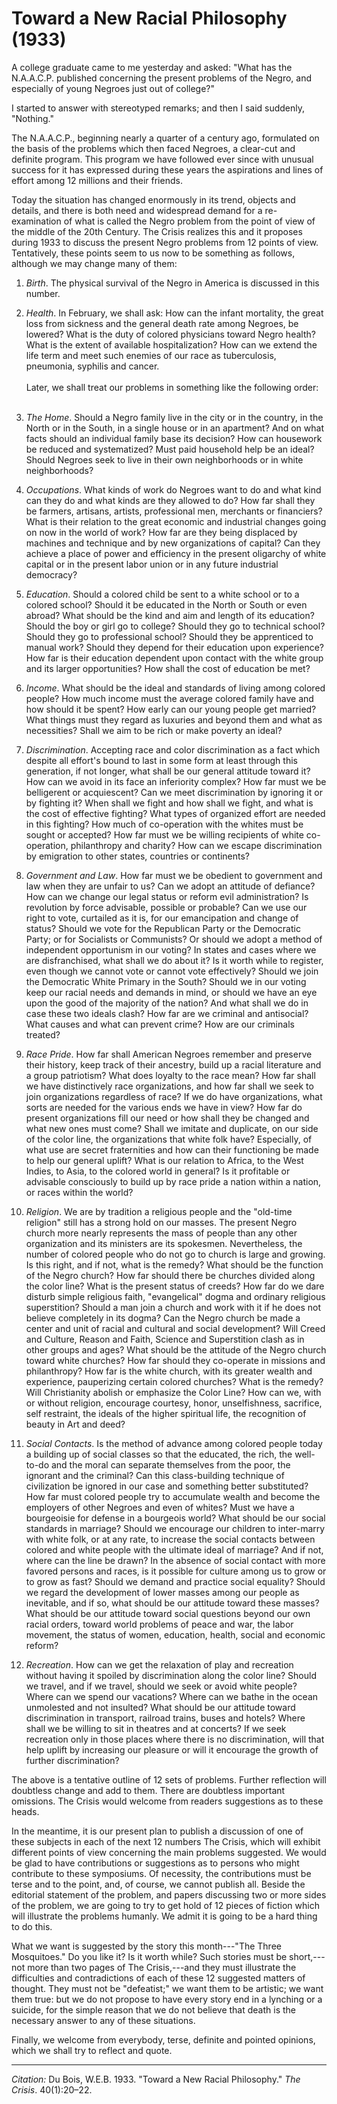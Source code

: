 <!--
title:   Toward a New Racial Philosophy
author:  Du Bois, W.E.B.
journal: The Crisis
year:    1933
volume:  40
issue:   1
pages:   20-22
-->
# Toward a New Racial Philosophy (1933)

A college graduate came to me yesterday and asked: "What has the N.A.A.C.P. published concerning the present problems of the Negro, and especially of young Negroes just out of college?"

I started to answer with stereotyped remarks; and then I said suddenly, "Nothing."

The N.A.A.C.P., beginning nearly a quarter of a century ago, formulated on the basis of the problems which then faced Negroes, a clear-cut and definite program. This program we have followed ever since with unusual success for it has expressed during these years the aspirations and lines of effort among 12 millions and their friends.

Today the situation has changed enormously in its trend, objects and details, and there is both need and widespread demand for a re-examination of what is called the Negro problem from the point of view of the middle of the 20th Century. <span class = "small-caps">The Crisis</span> realizes this and it proposes during 1933 to discuss the present Negro problems from 12 points of view. Tentatively, these points seem to us now to be something as follows, although we may change many of them:

1. *Birth*. The physical survival of the Negro in America is discussed in this number.

2. *Health*. In February, we shall ask: How can the infant mortality, the great loss from sickness and the general death rate among Negroes, be lowered? What is the duty of colored physicians toward  Negro health? What is the extent of available hospitalization? How can we extend the life term and meet such enemies of our race as tuberculosis, pneumonia, syphilis and cancer.
    <br/><br/>
    Later, we shall treat our problems in something like the following order:
    <br/><br/>

3. *The Home*. Should a Negro family live in the city or in the country, in the North or in the South, in a single house or in an apartment? And on what facts should an individual family base its decision? How can housework be reduced and systematized? Must paid household help be an ideal? Should Negroes seek to live in their own neighborhoods or in white neighborhoods?

4. *Occupations*. What kinds of work do Negroes want to do and what kind can they do and what kinds are they allowed to do? How far shall they be farmers, artisans, artists, professional men, merchants or financiers? What is their relation to the great economic and industrial changes going on now in the world of work? How far are they being displaced by machines and technique and by new organizations of capital? Can they achieve a place of power and efficiency in the present oligarchy of white capital or in the present labor union or in any future industrial democracy?

5. *Education*. Should a colored child be sent to a white school or to a colored school? Should it be educated in the North or South or even abroad? What should be the kind and aim and length of its education? Should the boy or girl go to college? Should they go to technical school? Should they go to professional school? Should they be apprenticed to manual work? Should they depend for their education upon experience? How far is their education dependent upon contact with the white group and its larger opportunities? How shall the cost of education be met?

6. *Income*. What should be the ideal and standards of living among colored people? How much income must the average colored family have and how should it be spent? How early can our young people get married? What things must they regard as luxuries and beyond them and what as necessities? Shall we aim to be rich or make poverty an ideal?

7. *Discrimination*. Accepting race and color discrimination as a fact which despite all effort's bound to last in some form at least through this generation, if not longer, what shall be our general attitude toward it? How can we avoid in its face an inferiority complex? How far must we be belligerent or acquiescent? Can we meet discrimination by ignoring it or by fighting it? When shall we fight and how shall we fight, and what is the cost of effective fighting? What types of organized effort are needed in this fighting? How much of co-operation with the whites must be sought or accepted? How far must we be willing recipients of white co-operation, philanthropy and charity? How can we escape discrimination by emigration to other states, countries or continents?

 8. *Government and Law*. How far must we be obedient to government and law when they are unfair to us? Can we adopt an attitude of defiance? How can we change our legal status or reform evil administration? Is revolution by force advisable, possible or probable? Can we use our right to vote, curtailed as it is, for our emancipation and change of status? Should we vote for the Republican Party or the Democratic Party; or for Socialists or Communists? Or should we adopt a method of independent opportunism in our voting? In states and cases where we are disfranchised, what shall we do about it? Is it worth while to register, even though we cannot vote or cannot vote effectively? Should we join the Democratic White Primary in the South? Should we in our voting keep our racial needs and demands in mind, or should we have an eye upon the good of the majority of the nation? And what shall we do in case these two ideals clash? How far are we criminal and antisocial? What causes and what can prevent crime? How are our criminals treated?

9. *Race Pride*. How far shall American Negroes remember and preserve their history, keep track of their ancestry, build up a racial literature and a group patriotism? What does loyalty to the race mean? How far shall we have distinctively race organizations, and how far shall we seek to join organizations regardless of race? If we do have organizations, what sorts are needed for the various ends we have in view? How far do present organizations fill our need or how shall they be changed and what new ones must come? Shall we imitate and duplicate, on our side of the color line, the organizations that white folk have? Especially, of what use are secret fraternities and how can their functioning be made to help our general uplift? What is our relation to Africa, to the West Indies, to Asia, to the colored world in general? Is it profitable or advisable consciously to build up by race pride a nation within a nation, or races within the world?

10. *Religion*. We are by tradition a religious people and the "old-time religion" still has a strong hold on our masses. The present Negro church more nearly represents the mass of people than any other organization and its ministers are its spokesmen. Nevertheless, the number of colored people who do not go to church is large and growing. Is this right, and if not, what is the remedy? What should be the function of the Negro church? How far should there be churches divided along the color line? What is the present status of creeds? How far do we dare disturb simple religious faith, "evangelical" dogma and ordinary religious superstition? Should a man join a church and work with it if he does not believe completely in its dogma? Can the Negro church be made a center and unit of racial and cultural and social development? Will Creed and Culture, Reason and Faith, Science and Superstition clash as in other groups and ages? What should be the attitude of the Negro church toward white churches? How far should they co-operate in missions and philanthropy? How far is the white church, with its greater wealth and experience, pauperizing certain colored churches? What is the remedy? Will Christianity abolish or emphasize the Color Line? How can we, with or without religion, encourage courtesy, honor, unselfishness, sacrifice, self restraint, the ideals of the higher spiritual life, the recognition of beauty in Art and deed?

 11. *Social Contacts*. Is the method of advance among colored people today a building up of social classes so that the educated, the rich, the well-to-do and the moral can separate themselves from the poor, the ignorant and the criminal? Can this class-building technique of civilization be ignored in our case and something better substituted? How far must colored people try to accumulate wealth and become the employers of other Negroes and even of whites? Must we have a bourgeoisie for defense in a bourgeois world? What should be our social standards in marriage? Should we encourage our children to inter-marry with white folk, or at any rate, to increase the social contacts between colored and white people with the ultimate ideal of marriage? And if not, where can the line be drawn? In the absence of social contact with more favored persons and races, is it possible for culture among us to grow or to grow as fast? Should we demand and practice social equality? Should we regard the development of lower masses among our people as inevitable, and if so, what should be our attitude toward these masses? What should be our attitude toward social questions beyond our own racial orders, toward world problems of peace and war, the labor movement, the status of women, education, health, social and economic reform?

12. *Recreation*. How can we get the relaxation of play and recreation without having it spoiled by discrimination along the color line? Should we travel, and if we travel, should we seek or avoid white people? Where can we spend our vacations? Where can we bathe in the ocean unmolested and not insulted? What should be our attitude toward discrimination in transport, railroad trains, buses and hotels? Where shall we be willing to sit in theatres and at concerts? If we seek recreation only in those places where there is no discrimination, will that help uplift by increasing our pleasure or will it encourage the growth of further discrimination?

The above is a tentative outline of 12 sets of problems. Further reflection will doubtless change and add to them. There are doubtless important omissions. <span class = "small-caps">The Crisis</span> would welcome from readers suggestions as to these heads.

In the meantime, it is our present plan to publish a discussion of one of these subjects in each of the next 12 numbers <span class = "small-caps">The Crisis</span>, which will exhibit different points of view concerning the main problems suggested. We would be glad to have contributions or suggestions as to persons who might contribute to these symposiums. Of necessity, the contributions must be terse and to the point, and, of course, we cannot publish all. Beside the editorial statement of the problem, and papers discussing two or more sides of the problem, we are going to try to get hold of 12 pieces of fiction which will illustrate the problems humanly. We admit it is going to be a hard thing to do this.

What we want is suggested by the story this month---"The Three Mosquitoes." Do you like it? Is it worth while? Such stories must be short,---not more than two pages of <span class = "small-caps">The Crisis</span>,---and they must illustrate the difficulties and contradictions of each of these 12 suggested matters of thought. They must not be "defeatist;" we want them to be artistic; we want them true: but we do not propose to have every story end in a lynching or a suicide, for the simple reason that we do not believe that death is the necessary answer to any of these situations.

Finally, we welcome from everybody, terse, definite and pointed opinions, which we shall try to reflect and quote.

 _________________
*Citation:* Du Bois, W.E.B. 1933. "Toward a New Racial Philosophy." *The Crisis*. 40(1):20&ndash;22.